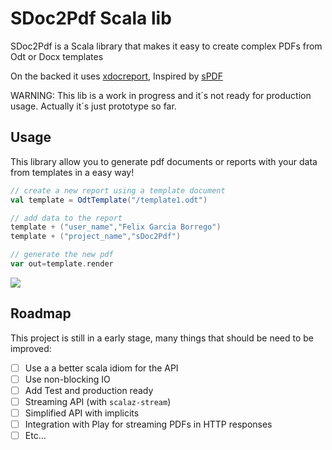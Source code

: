 # SDoc2Pdf Scala lib

SDoc2Pdf is a Scala library that makes it easy to create complex PDFs from Odt or Docx templates

On the backed it uses [xdocreport](https://code.google.com/p/xdocreport), Inspired by [sPDF](https://github.com/cloudify/sPDF)

WARNING: This lib is a work in progress and it´s not ready for production usage. Actually it´s just prototype so far.

## Usage

This library allow you to generate pdf documents or reports with your data from templates in a easy way!

```scala
// create a new report using a template document
val template = OdtTemplate("/template1.odt")

// add data to the report
template + ("user_name","Felix Garcia Borrego")
template + ("project_name","sDoc2Pdf")

// generate the new pdf
var out=template.render
```

![](http://wiki.xdocreport.googlecode.com/git/screenshots/ODTReportingQuickStart_MacroOverview1.png)



## Roadmap

This project is still in a early stage, many things that should be need to be improved:

- [ ] Use a a better scala idiom for the API
- [ ] Use non-blocking IO
- [ ] Add Test and production ready
- [ ] Streaming API (with `scalaz-stream`)
- [ ] Simplified API with implicits
- [ ] Integration with Play for streaming PDFs in HTTP responses
- [ ] Etc...
